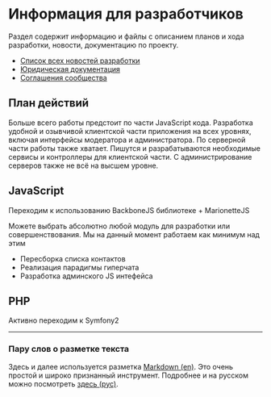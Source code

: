 # Информация для разработчиков
Раздел содержит информацию и файлы с описанием планов и хода разработки, новости, документацию по проекту.

- [Список всех новостей разработки](https://github.com/tebaly/freedomsex/tree/master/doc/news) 
- [Юридическая документация](https://github.com/tebaly/freedomsex/tree/master/doc/de-jure)
- [Соглашения сообщества](https://github.com/tebaly/freedomsex/tree/master/doc/deal)

## План действий
Больше всего работы предстоит по части JavaScript кода. 
Разработка удобной и озывчивой клиентской части приложения на всех уровнях, включая интерфейсы модератора и администратора. 
По серверной части работы также хватает. Пишутся и разрабатываются необходимые сервисы и контроллеры для клиентской части. 
С администрирование серверов также не всё на высшем уровне.

## JavaScript
Переходим к использованию BackboneJS библиотеке + MarionetteJS

Можете выбрать абсолютно любой модуль для разработки или совершенствования. Мы на данный момент работаем как минимум над этим
- Пересборка списка контактов
- Реализация парадигмы гиперчата
- Разработка админского JS интефейса

## PHP
Активно переходим к Symfony2



----

### Пару слов о разметке текста
Здесь и далее используется разметка [Markdown (en)](https://guides.github.com/features/mastering-markdown/). Это очень простой и широко признанный инструмент. Подробнее и на русском можно посмотреть [здесь (рус)](http://linuxforum.ru/markdown).


